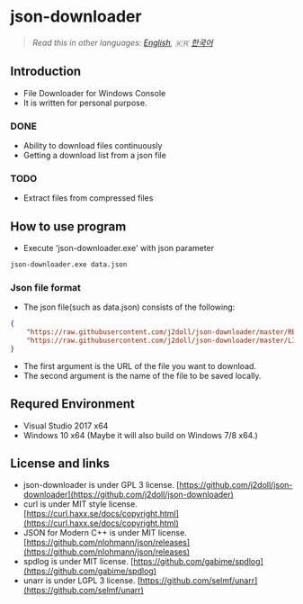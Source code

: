 # json-downloader

> *Read this in other languages: [English](README.md), :kr: [한국어](README.ko.md)*

## Introduction
- File Downloader for Windows Console
- It is written for personal purpose.

### DONE
- Ability to download files continuously
- Getting a download list from a json file

### TODO
- Extract files from compressed files	

## How to use program
- Execute 'json-downloader.exe' with json parameter 
```cmd
json-downloader.exe data.json
```

### Json file format
- The json file(such as data.json) consists of the following:
```json
{
	"https://raw.githubusercontent.com/j2doll/json-downloader/master/README.md" : "README.md" ,
	"https://raw.githubusercontent.com/j2doll/json-downloader/master/LICENSE" : "LICENSE" 
}
```
- The first argument is the URL of the file you want to download.
- The second argument is the name of the file to be saved locally.

## Requred Environment
- Visual Studio 2017 x64
- Windows 10 x64 (Maybe it will also build on Windows 7/8 x64.)

## License and links
- json-downloader is under GPL 3 license. [https://github.com/j2doll/json-downloader](https://github.com/j2doll/json-downloader)
- curl is under MIT style license. [https://curl.haxx.se/docs/copyright.html](https://curl.haxx.se/docs/copyright.html)
- JSON for Modern C++ is under MIT license. [https://github.com/nlohmann/json/releases](https://github.com/nlohmann/json/releases)
- spdlog is under MIT license. [https://github.com/gabime/spdlog](https://github.com/gabime/spdlog)
- unarr is under LGPL 3 license. [https://github.com/selmf/unarr](https://github.com/selmf/unarr)
